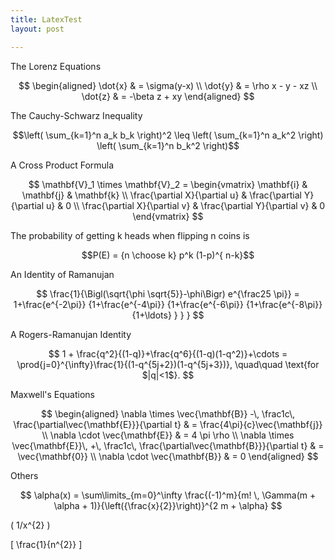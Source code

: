 ```yaml
---
title: LatexTest
layout: post

---
```


The Lorenz Equations

$$ \begin{aligned} \dot{x} & = \sigma(y-x) \\ \dot{y} & = \rho x - y - xz \\ \dot{z} & = -\beta z + xy \end{aligned} $$

The Cauchy-Schwarz Inequality

$$\left( \sum_{k=1}^n a_k b_k \right)^2 \leq \left( \sum_{k=1}^n a_k^2 \right) \left( \sum_{k=1}^n b_k^2 \right)$$

A Cross Product Formula

$$ \mathbf{V}_1 \times \mathbf{V}_2 = \begin{vmatrix} \mathbf{i} & \mathbf{j} & \mathbf{k} \\ \frac{\partial X}{\partial u} & \frac{\partial Y}{\partial u} & 0 \\ \frac{\partial X}{\partial v} & \frac{\partial Y}{\partial v} & 0 \end{vmatrix} $$

The probability of getting k heads when flipping n coins is

$$P(E) = {n \choose k} p^k (1-p)^{ n-k}$$

An Identity of Ramanujan

$$ \frac{1}{\Bigl(\sqrt{\phi \sqrt{5}}-\phi\Bigr) e^{\frac25 \pi}} = 1+\frac{e^{-2\pi}} {1+\frac{e^{-4\pi}} {1+\frac{e^{-6\pi}} {1+\frac{e^{-8\pi}} {1+\ldots} } } } $$

A Rogers-Ramanujan Identity

$$ 1 + \frac{q^2}{(1-q)}+\frac{q^6}{(1-q)(1-q^2)}+\cdots = \prod{j=0}^{\infty}\frac{1}{(1-q^{5j+2})(1-q^{5j+3})}, \quad\quad \text{for $|q|<1$}. $$

Maxwell's Equations

$$ \begin{aligned} \nabla \times \vec{\mathbf{B}} -\, \frac1c\, \frac{\partial\vec{\mathbf{E}}}{\partial t} & = \frac{4\pi}{c}\vec{\mathbf{j}} \\ \nabla \cdot \vec{\mathbf{E}} & = 4 \pi \rho \\ \nabla \times \vec{\mathbf{E}}\, +\, \frac1c\, \frac{\partial\vec{\mathbf{B}}}{\partial t} & = \vec{\mathbf{0}} \\ \nabla \cdot \vec{\mathbf{B}} & = 0 \end{aligned} $$

Others

$$ \alpha(x) = \sum\limits_{m=0}^\infty \frac{(-1)^m}{m! \, \Gamma(m + \alpha + 1)}{\left({\frac{x}{2}}\right)}^{2 m + \alpha} $$

\( 1/x^{2} \)

\[ \frac{1}{n^{2}} \]
